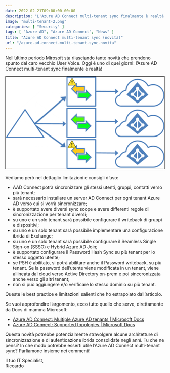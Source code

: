 ```yaml
---
date: 2022-02-21T09:00:00-00:00
description: "L'Azure AD Connect multi-tenant sync finalmente è realtà: analizziamo limitazioni e best practice di questa nnuova funzionalità."
image: "multi-tenant-2.png"
categories: [ "Security" ]
tags: [ "Azure AD", "Azure AD Connect", "News" ]
title: "Azure AD Connect multi-tenant sync (novità)"
url: "/azure-ad-connect-multi-tenant-sync-novita"
---
```

Nell’ultimo periodo Mirosoft sta rilasciando tante novità che prendono spunto dal caro vecchio User Voice. Oggi è uno di quei giorni: l’Azure AD Connect multi-tenant sync finalmente è realtà!

![Diagramma di Azure AD Connect multi-tenant sync](multi-tenant-2.png)

Vediamo però nel dettaglio limitazioni e consigli d’uso:
- AAD Connect potrà sincronizzare gli stessi utenti, gruppi, contatti verso più tenant;
- sarà necessario installare un server AD Connect per ogni tenant Azure AD verso cui si vorrà sincronizzare;
- è supportato avere diversi sync scope e avere differenti regole di sincronizzazione per tenant diversi;
- su uno e un solo tenant sarà possibile configurare il writeback di gruppi e dispositivi;
- su uno e un solo tenant sarà possibile implementare una configurazione ibrida di Exchange;
- su uno e un solo tenant sarà possibile configurare il Seamless Single Sign-on (SSSO) e Hybrid Azure AD Join;
- è supportato configurare il Password Hash Sync su più tenant per lo stesso oggetto utente;
- se PSH è abilitato, si potrà abilitare anche il Password writeback, su più tenant. Se la password dell’utente viene modificata in un tenant, viene allineata dal cloud verso Active Directory on-prem e poi sinccronizzata anche verso gli altri tenant;
- non si può aggiungere e/o verificare lo stesso dominio su più tenant.

Queste le best practice e limitazioni salienti che ho estrapolato dall’articolo.

Se vuoi approfondire l’argomento, ecco tutto quello che serve, direttamente da Docs di mamma Microsoft:

- [Azure AD Connect: Multiple Azure AD tenants | Microsoft Docs](https://docs.microsoft.com/en-us/azure/active-directory/hybrid/plan-connect-topologies#multiple-azure-ad-tenants)
- [Azure AD Connect: Supported topologies | Microsoft Docs](https://docs.microsoft.com/en-us/azure/active-directory/hybrid/plan-connect-topologies)

Questa novità potrebbe potenzialmente stravolgere alcune architetture di sincronizzazione e di autenticazione ibrida consolidate negli anni. Tu che ne pensi? In che modo potrebbe esserti utile l’Azure AD Connect multi-tenant sync? Parliamone insieme nei commenti!

Il tuo IT Specialist,  
Riccardo
